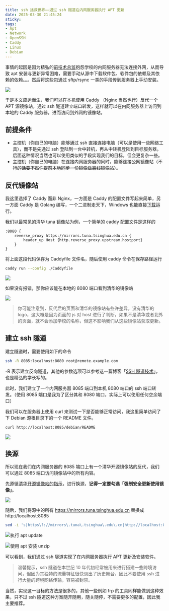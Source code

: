 ```yaml
---
title: ssh 拯救世界——通过 ssh 隧道在内网服务器执行 APT 更新
date: 2025-03-30 21:45:24
sticky:
tags:
- Apt
- Network
- OpenSSH
- Caddy
- Linux
- Debian
---
```


事情的起因是因为精弘的[前技术总监](https://blog.cnpatrickstar.com/)抱怨学校的内网服务器无法连接外网，从而导致 apt 安装与更新异常困难，需要手动从源中下载软件包、软件包的依赖及其依赖的依赖。。。然后将这些包通过 sftp/rsync 一类的手段传到服务器上手动安装。

![](https://r2-reverse.5435486.xyz/uploads/2025/03/30/0447b7d64886a.webp)

于是本文应运而生，我们可以在本机使用 Caddy （Nginx 当然也行）反代一个 APT 源镜像站，通过 ssh 隧道建立端口转发，这样就可以在内网服务器上访问到本地的 Caddy 服务器，进而访问到外网的镜像站。

## 前提条件

- 主控机（你自己的电脑）能够通过 ssh 直接连接电脑（可以是使用一些网络工具），而不是先通过 ssh 登陆到一台中转机，再从中转机登陆到目标服务器。后面这种情况当然也可以使用类似的手段实现我们的目标，但会更复杂一些。
- 主控机（你自己的电脑）在连接内网服务器的同时，能够连接公网镜像站（~~不行的话要不然你提前本地同步一份镜像做离线镜像站~~）。

## 反代镜像站

我这里选择了 Caddy 而非 Nginx，一方面是 Caddy 的配置文件写起来简单，另一方面 Caddy 是 Golang 编写，一个二进制走天下，Windows 也能直接[下载](https://caddyserver.com/download)运行。

我们以最常见的清华 tuna 镜像站为例，一个简单的 caddy 配置文件是这样的

```nginx
:8080 {
    reverse_proxy https://mirrors.tuna.tsinghua.edu.cn {
        header_up Host {http.reverse_proxy.upstream.hostport}
    }
}
```

将上面这段代码保存为 Caddyfile 文件名，随后使用 caddy 命令在保存路径运行

```bash
caddy run --config ./Caddyfile
```

![](https://r2-reverse.5435486.xyz/uploads/2025/03/30/8ef15a08e4852.webp)

如果没有报错，那你应该能在本地的 8080 端口看到清华的镜像站

![](https://r2-reverse.5435486.xyz/uploads/2025/03/30/a9083c95c07a2.webp)

> 你可能注意到，反代后的页面和清华的镜像站有些许差异，没有清华的 logo，这大概是因为页面的 js 对 host 进行了判断，如果不是清华或者北外的页面，就不会添加学校的名称，但这不影响我们从这些镜像站获取更新。

## 建立 ssh 隧道

建立隧道时，需要使用如下的命令

```bash
ssh -R 8085:localhost:8080 root@remote.example.com
```

-R 表示建立反向隧道，其他的参数选项可以参考这一篇博客「[SSH 隧道技术](https://www.entropy-tree.top/2024/04/18/ssh-tunneling-techniques/)」，也是精弘的学长写的。

此时，我们建立了一个内网服务器 8085 端口到本机 8080 端口的 ssh 端口转发。（使用 8085 端口是我为了区分其和 8080 端口，实际上可以使用任何空余端口）

我们可以在服务器上使用 curl 来测试一下是否能够正常访问，我这里简单访问了下 Debian 源根目录下的一个 README 文件。

```bash
curl http://localhost:8085/debian/README
```

![](https://r2-reverse.5435486.xyz/uploads/2025/03/30/597c4af0d398d.webp)

## 换源

所以现在我们在内网服务器的 8085 端口上有一个清华开源镜像站的反代，我们可以通过 8085 端口访问镜像站中的所有内容。

先遵循[清华开源镜像站的指示](https://mirrors.tuna.tsinghua.edu.cn/help/debian/)，进行换源，**记得一定要勾选「强制安全更新使用镜像」**。

![](https://r2-reverse.5435486.xyz/uploads/2025/03/30/46e3c7030ded4.webp)

随后，我们将源中的所有 https://mirrors.tuna.tsinghua.edu.cn 替换成 http://localhost:8085

```bash
sed -i 's|https\?://mirrors\.tuna\.tsinghua\.edu\.cn|http://localhost:8085|g' `grep -rlE 'http(s)?://mirrors\.tuna\.tsinghua\.edu\.cn' /etc/apt/`
```

![执行 apt update](https://r2-reverse.5435486.xyz/uploads/2025/03/30/a8f0c70d48f5b.webp)

![使用 apt 安装 unzip](https://r2-reverse.5435486.xyz/uploads/2025/03/30/07919bf939e92.webp)

可以看到，我们通过 ssh 隧道实现了在内网服务器执行 APT 更新及安装软件。

> 温馨提示，ssh 隧道在本世纪 10 年代初经常被用来进行搭建一些跨境访问，但因为其独特的流量特征很快淡出了历史舞台，因此不要使用 ssh 进行大量的跨境网络传输，容易被封禁。

当然，实现这一目标的方法是很多的，其他一些例如 frp 的工具同样能做到这种效果，只不过 ssh 隧道这种方案随开随用，随关随停，不需要更多的配置，因此我主要推荐。
